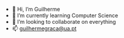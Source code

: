 - 👋 Hi, I’m Guilherme
- 🌱 I’m currently learning Computer Science
- 💞️ I’m looking to collaborate on everything
- 📫 guilhermegraca@ua.pt
